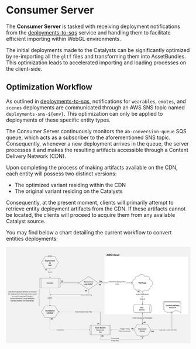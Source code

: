 # Consumer Server

The **Consumer Server** is tasked with receiving deployment notifications from the [deployments-to-sqs](https://github.com/decentraland/deployments-to-sqs) service and handling them to facilitate efficient importing within WebGL environments.

The initial deployments made to the Catalysts can be significantly optimized by re-importing all the `gltf` files and transforming them into AssetBundles. This optimization leads to accelerated importing and loading processes on the client-side.

## Optimization Workflow

As outlined in [deployments-to-sqs](https://github.com/decentraland/deployments-to-sqs), notifications for `wearables`, `emotes`, and `scenes` deployments are communicated through an AWS SNS topic named `deployments-sns-${env}`. This optimization can only be applied to deployments of these specific entity types.

The Consumer Server continuously monitors the `ab-conversion-queue` SQS queue, which acts as a subscriber to the aforementioned SNS topic. Consequently, whenever a new deployment arrives in the queue, the server processes it and makes the resulting artifacts accessible through a Content Delivery Network (CDN).

Upon completing the process of making artifacts available on the CDN, each entity will possess two distinct versions:
* The optimized variant residing within the CDN
* The original variant residing on the Catalysts

Consequently, at the present moment, clients will primarily attempt to retrieve entity deployment artifacts from the CDN. If these artifacts cannot be located, the clients will proceed to acquire them from any available Catalyst source.

You may find below a chart detailing the current workflow to convert entities deployments:

![Workflow](./docs/images/ab-converter-workflow.jpeg)
